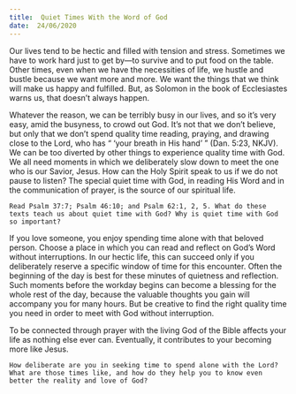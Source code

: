 ```yaml
---
title:  Quiet Times With the Word of God
date:  24/06/2020
---
```


Our lives tend to be hectic and filled with tension and stress. Sometimes we have to work hard just to get by—to survive and to put food on the table. Other times, even when we have the necessities of life, we hustle and bustle because we want more and more. We want the things that we think will make us happy and fulfilled. But, as Solomon in the book of Ecclesiastes warns us, that doesn’t always happen.

Whatever the reason, we can be terribly busy in our lives, and so it’s very easy, amid the busyness, to crowd out God. It’s not that we don’t believe, but only that we don’t spend quality time reading, praying, and drawing close to the Lord, who has “ ‘your breath in His hand’ ” (Dan. 5:23, NKJV). We can be too diverted by other things to experience quality time with God. We all need moments in which we deliberately slow down to meet the one who is our Savior, Jesus. How can the Holy Spirit speak to us if we do not pause to listen? The special quiet time with God, in reading His Word and in the communication of prayer, is the source of our spiritual life.

`Read Psalm 37:7; Psalm 46:10; and Psalm 62:1, 2, 5. What do these texts teach us about quiet time with God? Why is quiet time with God so important?`

If you love someone, you enjoy spending time alone with that beloved person. Choose a place in which you can read and reflect on God’s Word without interruptions. In our hectic life, this can succeed only if you deliberately reserve a specific window of time for this encounter. Often the beginning of the day is best for these minutes of quietness and reflection. Such moments before the workday begins can become a blessing for the whole rest of the day, because the valuable thoughts you gain will accompany you for many hours. But be creative to find the right quality time you need in order to meet with God without interruption.

To be connected through prayer with the living God of the Bible affects your life as nothing else ever can. Eventually, it contributes to your becoming more like Jesus.

`How deliberate are you in seeking time to spend alone with the Lord? What are those times like, and how do they help you to know even better the reality and love of God?`